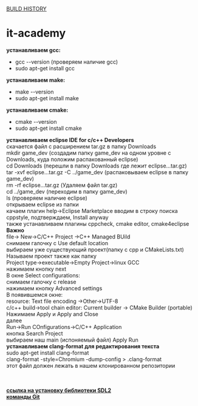 [BUILD HISTORY](https://travis-ci.org/alisatsar/it-academy/builds)
# it-academy
<b>устанавливаем gcc:</b><br>
<ul>
 <li>gcc --version (проверяем наличие gcc)</li>
 <li>sudo apt-get install gcc<br></li>
</ul>  
<b>устанавливаем make:</b><br>
<ul>
  <li>make --version </li>
  <li>sudo apt-get install make</li>
 </ul>  
<b>устанавливаем cmake:</b><br>
<ul>
 <li>cmake --version</li>
 <li>sudo apt-get install cmake</li>
 </ul>  
<b>устанавливаем eclipse IDE for c/c++  Developers</b><br>
  скачается файл с расширением tar.gz в папку Downloads<br>
  mkdir game_dev (создадим папку game_dev на одном уровне с Downloads, куда положим распакованный eclipse)<br>
  cd Downloads (перешли в папку Downloads где лежит eclipse...tar.gz)<br>
  tar -xvf eclipse...tar.gz -C ../game_dev (распаковываем eclipse в папку game_dev)<br>
  rm -rf eclipse...tar.gz (Удаляем файл tar.gz)<br>
  cd ../game_dev (переходим в папку game_dev)<br>
  ls (проверяем наличие eclipse)<br>
  открываем eclipse из папки<br>
  качаем плагин help->Eclipse Marketplace вводим в строку поиска сppstyle, подтверждаем, Install anyway<br>
  также устанавливаем плагины cppcheck, cmake editor, cmake4eclipse<br>
<b>Важно</b><br>
  file-> New->C/C++ Project ->C++ Managed BUild<br>
  снимаем галочку с Use default location<br>
  выбираем уже существующий проект(папку с сpp и CMakeLists.txt)<br>
  Называем проект также как папку<br>
  Project type->executable->Empty Project->linux GCC<br>
  нажимаем кнопку next<br>
  В окне Select configurations:<br>
  снимаем галочку с release<br>
  нажимаем кнопку Advanced settings<br>
  В появившемся окне:<br>
  resource: Text file encoding ->Other->UTF-8<br>
  c/c++ build->tool chain editor: Current builder -> CMake Builder (portable)<br>
  Нажимаем Apply и Apply and Close<br>
  далее<br>
  Run->Run COnfigurations->C/C++ Application <br>
  кнопка Search Project<br>
  выбираем наш main (испоняемый файл) Apply Run<br>
<b>устанавливаем clang-format для редактирования текста</b><br>
  sudo apt-get install clang-format<br>
  clang-format -style=Chromium -dump-config > .clang-format<br>
  этот файл должен лежать в нашем клонированном репозитории<br><br><br>


 <a href="https://github.com/alisatsar/it-academy/tree/master/test/02-1-sdl-static"><b>ссылка на установку библиотеки SDL2</b></a><br>
 <a href="https://infobsd.ru/sites/default/files/git-cheatsheet-ru.pdf"><b>команды Git</b></a>
